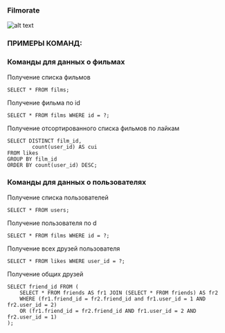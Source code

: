 ### Filmorate

![alt text]([README_static.DBv3](https://github.com/Apfe1Saft/java-filmorate/blob/add-database/README_static/DBv3.png))

### ПРИМЕРЫ КОМАНД:

### Команды для данных о фильмах

Получение списка фильмов

    SELECT * FROM films;

Получение фильма по id

    SELECT * FROM films WHERE id = ?;

Получение отсортированного списка фильмов по лайкам

    SELECT DISTINCT film_id,
            count(user_id) AS cui
    FROM likes 
    GROUP BY film_id 
    ORDER BY count(user_id) DESC;

### Команды для данных о пользователях

Получение списка пользователей

    SELECT * FROM users;

Получение пользователя по d

    SELECT * FROM films WHERE id = ?;

Получение всех друзей пользователя

    SELECT * FROM likes WHERE user_id = ?;

Получение общих друзей

    SELECT friend_id FROM (
        SELECT * FROM friends AS fr1 JOIN (SELECT * FROM friends) AS fr2
        WHERE (fr1.friend_id = fr2.friend_id and fr1.user_id = 1 AND fr2.user_id = 2)
        OR (fr1.friend_id = fr2.friend_id AND fr1.user_id = 2 AND fr2.user_id = 1)
    );
